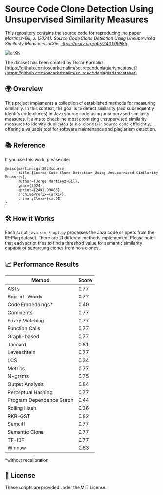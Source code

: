 # Source Code Clone Detection Using Unsupervised Similarity Measures
This repository contains the source code for reproducing the paper *Martinez-Gil, J. (2024). Source Code Clone Detection Using Unsupervised Similarity Measures. arXiv. https://arxiv.org/abs/2401.09885*.

[![arXiv](https://img.shields.io/badge/arXiv-2401.09885-b31b1b.svg)](https://arxiv.org/abs/2401.09885)


The dataset has been created by Oscar Karnalim: [https://github.com/oscarkarnalim/sourcecodeplagiarismdataset](https://github.com/oscarkarnalim/sourcecodeplagiarismdataset)

## 🌍 Overview

This project implements a collection of established methods for measuring similarity. In this context, the goal is to detect similarity (and subsequently identify code clones) in Java source code using unsupervised similarity measures. It aims to check the most promising unsupervised similarity measures to identify duplicates (a.k.a. clones) in source code efficiently, offering a valuable tool for software maintenance and plagiarism detection.

## 📚 Reference

If you use this work, please cite:

```
@misc{martinezgil2024source,
      title={Source Code Clone Detection Using Unsupervised Similarity Measures}, 
      author={Jorge Martinez-Gil},
      year={2024},
      eprint={2401.09885},
      archivePrefix={arXiv},
      primaryClass={cs.SE}
}
```

## 🛠️ How it Works

Each script `java-sim-*-opt.py` processes the Java code snippets from the IR-Plag dataset. There are 21 different methods implemented. Please note that each script tries to find a threshold value for semantic similarity capable of separating clones from non-clones.

## 📈 Performance Results 

| Method                    | Score |
|---------------------------|-------|
| ASTs                      | 0.77  |
| Bag-of-Words              | 0.77  |
| Code Embeddings*          | 0.40  |
| Comments                  | 0.77  |
| Fuzzy Matching            | 0.77  |
| Function Calls            | 0.77  |
| Graph-based               | 0.77  |
| Jaccard                   | 0.81  |
| Levenshtein               | 0.77  |
| LCS                       | 0.34  |
| Metrics                   | 0.77  |
| N-grams                   | 0.75  |
| Output Analysis           | 0.84  |
| Perceptual Hashing        | 0.77  |
| Program Dependence Graph  | 0.44  |
| Rolling Hash              | 0.36  |
| RKR-GST                   | 0.82  |
| Semdiff                   | 0.77  |
| Semantic Clone            | 0.77  |
| TF-IDF                    | 0.77  |
| Winnow                    | 0.83  |

*without recalibration

## 📄 License

These scripts are provided under the MIT License. 

